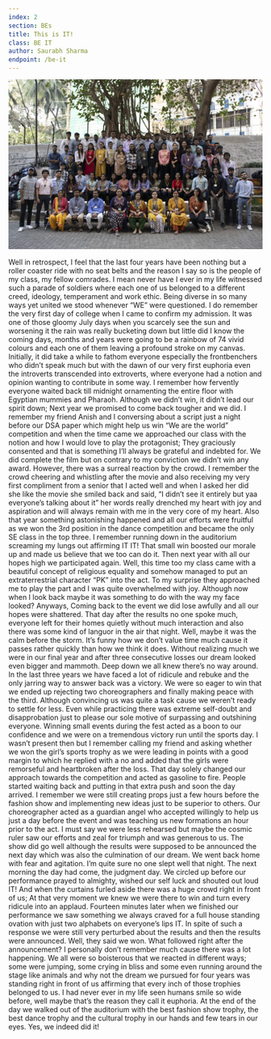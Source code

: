 ```yaml
---
index: 2
section: BEs
title: This is IT!
class: BE IT
author: Saurabh Sharma
endpoint: /be-it
---
```


![BE IT](./images/it.webp)

Well in retrospect, I feel that the last four years have been nothing but a roller coaster ride with no seat belts and the reason I say so is the people of my class, my fellow comrades. I mean never have I ever in my life witnessed such a parade of soldiers where each one of us belonged to a different creed, ideology, temperament and work ethic. Being diverse in so many ways yet united we stood whenever “WE” were questioned. I do remember the very first day of college when I came to confirm my admission. It was one of those gloomy July days when you scarcely see the sun and worsening it the rain was really bucketing down but little did I know the coming days, months and years were going to be a rainbow of 74 vivid colours and each one of them leaving a profound stroke on my canvas. Initially, it did take a while to fathom everyone especially the frontbenchers who didn’t speak much but with the dawn of our very first euphoria even the introverts transcended into extroverts, where everyone had a notion and opinion wanting to contribute in some way. I remember how fervently everyone waited back till midnight ornamenting the entire floor with Egyptian mummies and Pharaoh. Although we didn’t win, it didn’t lead our spirit down; Next year we promised to come back tougher and we did. I remember my friend Anish and I conversing about a script just a night before our DSA paper which might help us win “We are the world” competition and when the time came we approached our class with the notion and how I would love to play the protagonist; They graciously consented and that is something I’ll always be grateful and indebted for. We did complete the film but on contrary to my conviction we didn’t win any award. However, there was a surreal reaction by the crowd. I remember the crowd cheering and whistling after the movie and also receiving my very first compliment from a senior that I acted well and when I asked her did she like the movie she smiled back and said, “I didn’t see it entirely but yaa everyone’s talking about it” her words really drenched my heart with joy and aspiration and will always remain with me in the very core of my heart. Also that year something astonishing happened and all our efforts were fruitful as we won the 3rd position in the dance competition and became the only SE class in the top three. I remember running down in the auditorium screaming my lungs out affirming IT IT! That small win boosted our morale up and made us believe that we too can do it. Then next year with all our hopes high we participated again. Well, this time too my class came with a beautiful concept of religious equality and somehow managed to put an extraterrestrial character “PK” into the act. To my surprise they approached me to play the part and I was quite overwhelmed with joy. Although now when I look back maybe it was something to do with the way my face looked? Anyways, Coming back to the event we did lose awfully and all our hopes were shattered. That day after the results no one spoke much, everyone left for their homes quietly without much interaction and also there was some kind of languor in the air that night. Well, maybe it was the calm before the storm. It’s funny how we don’t value time much cause it passes rather quickly than how we think it does. Without realizing much we were in our final year and after three consecutive losses our dream looked even bigger and mammoth. Deep down we all knew there’s no way around. In the last three years we have faced a lot of ridicule and rebuke and the only jarring way to answer back was a victory. We were so eager to win that we ended up rejecting two choreographers and finally making peace with the third. Although convincing us was quite a task cause we weren’t ready to settle for less. Even while practicing there was extreme self-doubt and disapprobation just to please our sole motive of surpassing and outshining everyone. Winning small events during the fest acted as a boon to our confidence and we were on a tremendous victory run until the sports day. I wasn’t present then but I remember calling my friend and asking whether we won the girl’s sports trophy as we were leading in points with a good margin to which he replied with a no and added that the girls were remorseful and heartbroken after the loss. That day solely changed our approach towards the competition and acted as gasoline to fire. People started waiting back and putting in that extra push and soon the day arrived. I remember we were still creating props just a few hours before the fashion show and implementing new ideas just to be superior to others. Our choreographer acted as a guardian angel who accepted willingly to help us just a day before the event and was teaching us new formations an hour prior to the act. I must say we were less rehearsed but maybe the cosmic ruler saw our efforts and zeal for triumph and was generous to us. The show did go well although the results were supposed to be announced the next day which was also the culmination of our dream. We went back home with fear and agitation. I’m quite sure no one slept well that night. The next morning the day had come, the judgment day. We circled up before our performance prayed to almighty, wished our self luck and shouted out loud IT! And when the curtains furled aside there was a huge crowd right in front of us; At that very moment we knew we were there to win and turn every ridicule into an applaud. Fourteen minutes later when we finished our performance we saw something we always craved for a full house standing ovation with just two alphabets on everyone’s lips IT. In spite of such a response we were still very perturbed about the results and then the results were announced. Well, they said we won. What followed right after the announcement? I personally don’t remember much cause there was a lot happening. We all were so boisterous that we reacted in different ways; some were jumping, some crying in bliss and some even running around the stage like animals and why not the dream we pursued for four years was standing right in front of us affirming that every inch of those trophies belonged to us. I had never ever in my life seen humans smile so wide before, well maybe that’s the reason they call it euphoria. At the end of the day we walked out of the auditorium with the best fashion show trophy, the best dance trophy and the cultural trophy in our hands and few tears in our eyes. Yes, we indeed did it!
